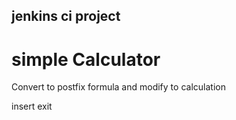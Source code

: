## jenkins ci project

# simple Calculator

Convert to postfix formula and modify to calculation 


insert exit
